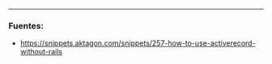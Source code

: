 

---

### Fuentes:

+ https://snippets.aktagon.com/snippets/257-how-to-use-activerecord-without-rails